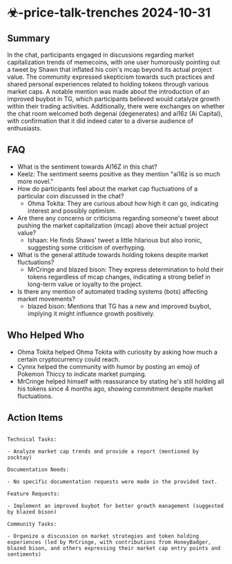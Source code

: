 # ☣-price-talk-trenches 2024-10-31

## Summary

In the chat, participants engaged in discussions regarding market capitalization trends of memecoins, with one user humorously pointing out a tweet by Shawn that inflated his coin's mcap beyond its actual project value. The community expressed skepticism towards such practices and shared personal experiences related to holding tokens through various market caps. A notable mention was made about the introduction of an improved buybot in TG, which participants believed would catalyze growth within their trading activities. Additionally, there were exchanges on whether the chat room welcomed both degenai (degenerates) and ai16z (Ai Capital), with confirmation that it did indeed cater to a diverse audience of enthusiasts.

## FAQ

- What is the sentiment towards AI16Z in this chat?
- Keelz: The sentiment seems positive as they mention "ai16z is so much more novel."
- How do participants feel about the market cap fluctuations of a particular coin discussed in the chat?
    - Ohma Tokita: They are curious about how high it can go, indicating interest and possibly optimism.
- Are there any concerns or criticisms regarding someone's tweet about pushing the market capitalization (mcap) above their actual project value?
    - Ishaan: He finds Shaws' tweet a little hilarious but also ironic, suggesting some criticism of overhyping.
- What is the general attitude towards holding tokens despite market fluctuations?
    - MrCringe and blazed bison: They express determination to hold their tokens regardless of mcap changes, indicating a strong belief in long-term value or loyalty to the project.
- Is there any mention of automated trading systems (bots) affecting market movements?
    - blazed bison: Mentions that TG has a new and improved buybot, implying it might influence growth positively.

## Who Helped Who

- Ohma Tokita helped Ohma Tokita with curiosity by asking how much a certain cryptocurrency could reach.
- Cynnx helped the community with humor by posting an emoji of Pokemon Thiccy to indicate market pumping.
- MrCringe helped himself with reassurance by stating he's still holding all his tokens since 4 months ago, showing commitment despite market fluctuations.

## Action Items

```

Technical Tasks:

- Analyze market cap trends and provide a report (mentioned by zocktay)

Documentation Needs:

- No specific documentation requests were made in the provided text.

Feature Requests:

- Implement an improved buybot for better growth management (suggested by blazed bison)

Community Tasks:

- Organize a discussion on market strategies and token holding experiences (led by MrCringe, with contributions from HoneyBadger, blazed bison, and others expressing their market cap entry points and sentiments)

```
